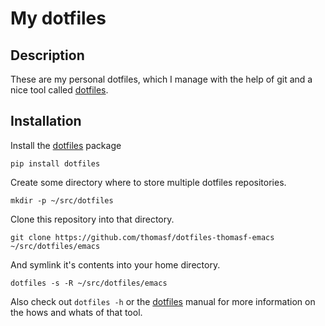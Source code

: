 # My dotfiles

## Description
These are my personal dotfiles, which I manage with the help of git and a nice tool called [dotfiles]. 

## Installation 

Install the [dotfiles] package

    pip install dotfiles

Create some directory where to store multiple dotfiles repositories.
   
    mkdir -p ~/src/dotfiles
   
Clone this repository into that directory.
   
    git clone https://github.com/thomasf/dotfiles-thomasf-emacs ~/src/dotfiles/emacs
   
And symlink it's contents into your home directory.

    dotfiles -s -R ~/src/dotfiles/emacs
     
Also check out `dotfiles -h` or the [dotfiles](https://github.com/jbernard/dotfiles) manual for more information on the hows and whats of that tool.


[dotfiles]: https://github.com/jbernard/dotfiles "dotfiles"
